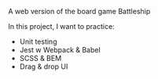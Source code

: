 A web version of the board game Battleship

In this project, I want to practice:
- Unit testing
- Jest w Webpack & Babel
- SCSS & BEM
- Drag & drop UI